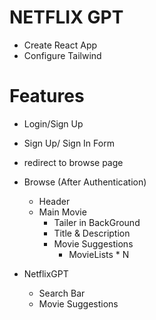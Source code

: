 # NETFLIX GPT
- Create React App
- Configure Tailwind

# Features
- Login/Sign Up
- Sign Up/ Sign In Form
-   redirect to browse page

- Browse (After Authentication)
    - Header
    - Main Movie
        - Tailer in BackGround
        - Title & Description
        - Movie Suggestions
            - MovieLists * N

- NetflixGPT
    - Search Bar
    - Movie Suggestions